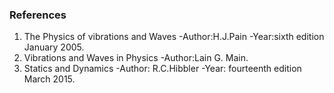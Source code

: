 ### References
1. The Physics of vibrations and Waves -Author:H.J.Pain -Year:sixth edition January 2005.
2. Vibrations and Waves in Physics -Author:Lain G. Main.
3. Statics and Dynamics -Author: R.C.Hibbler -Year: fourteenth edition March 2015.
